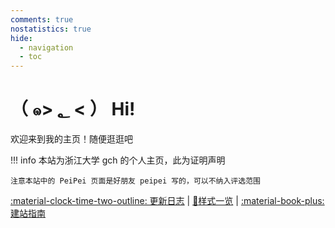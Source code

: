 ```yaml
---
comments: true
nostatistics: true
hide:
  - navigation
  - toc
---
```

<!-- Google tag (gtag.js) -->
<script async src="https://www.googletagmanager.com/gtag/js?id=G-D2WBR8B2E1"></script>
<script>
  window.dataLayer = window.dataLayer || [];
  function gtag(){dataLayer.push(arguments);}
  gtag('js', new Date());

  gtag('config', 'G-D2WBR8B2E1');
</script>
# （ ๑> ؂ < ） Hi!

欢迎来到我的主页！随便逛逛吧

!!! info
    本站为浙江大学 gch 的个人主页，此为证明声明

    注意本站中的 PeiPei 页面是好朋友 peipei 写的，可以不纳入评选范围

[:material-clock-time-two-outline: 更新日志](changelog.md) | [:eyes:样式一览](Format.md) | [:material-book-plus:建站指南](Build_this_website.md)

